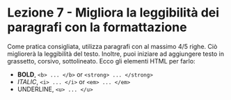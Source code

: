 # Lezione 7 - Migliora la leggibilità dei paragrafi con la formattazione

Come pratica consigliata, utilizza paragrafi con al massimo 4/5 righe. Ciò migliorerà la leggibilità del testo. Inoltre, puoi iniziare ad aggiungere testo in grassetto, corsivo, sottolineato. Ecco gli elementi HTML per farlo:

* **BOLD**, ```<b> ... </b>``` or ```<strong> ... </strong>```
* _ITALIC_, ```<i> ... </i>``` or ```<em> ... </em>```
* UNDERLINE, ```<u> ... </u>```

